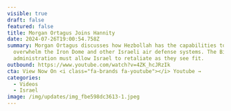 ```yaml
---
visible: true
draft: false
featured: false
title: Morgan Ortagus Joins Hannity
date: 2024-07-26T19:00:54.758Z
summary: Morgan Ortagus discusses how Hezbollah has the capabilities to
  overwhelm the Iron Dome and other Israeli air defense systems. The BidenHarris
  administration must allow Israel to retaliate as they see fit.
outbound: https://www.youtube.com/watch?v=4ZK_hcJRzIk
cta: View Now On <i class="fa-brands fa-youtube"></i> Youtube →
categories:
  - Videos
  - Israel
image: /img/updates/img_fbe598dc3613-1.jpeg
---
```

